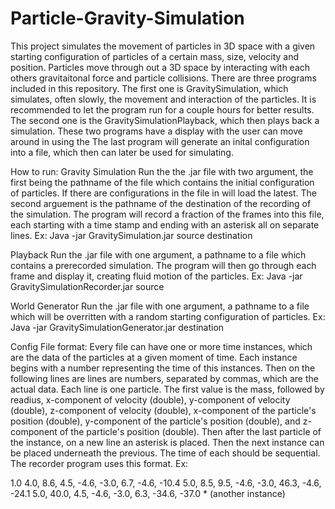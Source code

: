 # Particle-Gravity-Simulation
This project simulates the movement of particles in 3D space with a given starting configuration of particles of a certain mass, size, 
velocity and position. Particles move through out a 3D space by interacting with each others gravitaitonal force and particle collisions.
There are three programs included in this repository. The first one is GravitySimulation, which simulates, often slowly, the movement and
interaction of the particles. It is recommended to let the program run for a couple hours for better results. The second one is the
GravitySimulationPlayback, which then plays back a simulation. These two programs have a display with the user can move around in using
the The last program will generate an inital configuration into a file, which
then can later be used for simulating.

How to run:
  Gravity Simulation
    Run the the .jar file with two argument, the first being the pathname of the file which contains the initial configuration of
    particles. If there are configurations in the file in will load the latest. The second arguement is the pathname of the destination
    of the recording of the simulation. The program will record a fraction of the frames into this file, each starting with a time stamp
    and ending with an asterisk all on separate lines.
    Ex: Java -jar GravitySimulation.jar source destination
    
  Playback
    Run the .jar file with one argument, a pathname to a file which contains a prerecorded simulation. The program will then go through
    each frame and display it, creating fluid motion of the particles.
    Ex: Java -jar GravitySimulationRecorder.jar source
    
  World Generator
    Run the .jar file with one argument, a pathname to a file which will be overritten with a random starting configuration of particles.
    Ex: Java -jar GravitySimulationGenerator.jar destination
    
Config File format:
  Every file can have one or more time instances, which are the data of the particles at a given moment of time. Each instance begins
  with a number representing the time of this instances. Then on the following lines are lines are numbers, separated by commas, which
  are the actual data. Each line is one particle. The first value is the mass, followed by readius, x-component of velocity (double),
  y-component of velocity (double), z-component of velocity (double), x-component of the particle's position (double), y-component of
  the particle's position (double), and z-component of the particle's position (double). Then after the last particle of the instance,
  on a new line an asterisk is placed. Then the next instance can be placed underneath the previous. The time of each should be
  sequential. The recorder program uses this format.
  Ex:
  
  1.0
  4.0, 8.6, 4.5, -4.6, -3.0, 6.7, -4.6, -10.4
  5.0, 8.5, 9.5, -4.6, -3.0, 46.3, -4.6, -24.1
  5.0, 40.0, 4.5, -4.6, -3.0, 6.3, -34.6, -37.0
  *
  (another instance)
  
    
    
